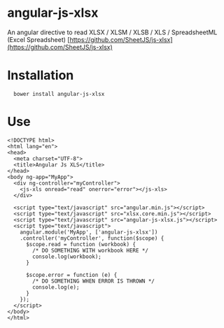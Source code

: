 # angular-js-xlsx
An angular directive to read XLSX / XLSM / XLSB / XLS / SpreadsheetML (Excel Spreadsheet) [https://github.com/SheetJS/js-xlsx](https://github.com/SheetJS/js-xlsx)

# Installation

```
  bower install angular-js-xlsx
```

# Use

```
<!DOCTYPE html>
<html lang="en">
<head>
  <meta charset="UTF-8">
  <title>Angular Js XLS</title>
</head>
<body ng-app="MyApp">
  <div ng-controller="myController">
    <js-xls onread="read" onerror="error"></js-xls>
  </div>

  <script type="text/javascript" src="angular.min.js"></script>
  <script type="text/javascript" src="xlsx.core.min.js"></script>
  <script type="text/javascript" src="angular-js-xlsx.js"></script>
  <script type="text/javascript">
    angular.module('MyApp', ['angular-js-xlsx'])
    .controller('myController', function($scope) {
      $scope.read = function (workbook) {
        /* DO SOMETHING WITH workbook HERE */
        console.log(workbook);
      }

      $scope.error = function (e) {
        /* DO SOMETHING WHEN ERROR IS THROWN */
        console.log(e);
      }
    });
  </script>
</body>
</html>
```
